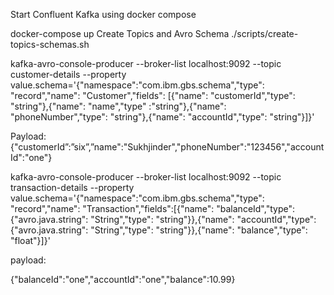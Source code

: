 Start Confluent Kafka using docker compose

docker-compose up
Create Topics and Avro Schema
./scripts/create-topics-schemas.sh


kafka-avro-console-producer --broker-list localhost:9092 --topic customer-details --property value.schema='{"namespace":"com.ibm.gbs.schema","type": "record","name": "Customer","fields": [{"name": "customerId","type": "string"},{"name": "name","type" :"string"},{"name": "phoneNumber","type": "string"},{"name": "accountId","type": "string"}]}'

Payload:
{"customerId”:”six”,”name":"Sukhjinder","phoneNumber":"123456","accountId":"one"}

kafka-avro-console-producer --broker-list localhost:9092 --topic transaction-details --property value.schema='{"namespace":"com.ibm.gbs.schema","type": "record","name": "Transaction","fields":[{"name": "balanceId","type": {"avro.java.string": "String","type": "string"}},{"name": "accountId","type":{"avro.java.string": "String","type": "string"}},{"name": "balance","type": "float"}]}'

payload:

{"balanceId":"one","accountId":"one","balance":10.99}